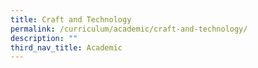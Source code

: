 ```yaml
---
title: Craft and Technology
permalink: /curriculum/academic/craft-and-technology/
description: ""
third_nav_title: Academic
---
```

